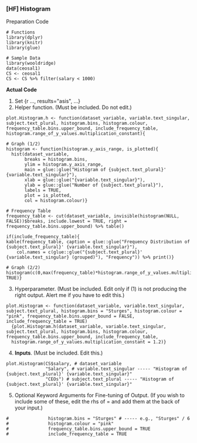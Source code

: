 ### [HF] Histogram
Preparation Code
```
# Functions
library(dplyr)
library(knitr)
library(glue)

# Sample Data
library(wooldridge)
data(ceosal1)
CS <- ceosal1
CS <- CS %>% filter(salary < 1000)
```
**Actual Code**
1. Set {r ..., results="asis", ...}
2. Helper function. (Must be included. Do not edit.)
```
plot.Histogram.h <- function(dataset_variable, variable.text_singular, subject.text_plural, histogram.bins, histogram.colour, frequency_table.bins.upper_bound, include_frequency_table, histogram.range_of_y_values.multiplication_constant){

# Graph (1/2)
histogram <- function(histogram.y_axis_range, is_plotted){
  hist(dataset_variable,
       breaks = histogram.bins,
       ylim = histogram.y_axis_range,
       main = glue::glue("Histogram of {subject.text_plural}' {variable.text_singular}"),
       xlab = glue::glue("{variable.text_singular}"),
       ylab = glue::glue("Number of {subject.text_plural}"),
       labels = TRUE,
       plot = is_plotted,
       col = histogram.colour)}

# Frequency Table
frequency_table <- cut(dataset_variable, invisible(histogram(NULL, FALSE))$breaks, include.lowest = TRUE, right = frequency_table.bins.upper_bound) %>% table() 

if(include_frequency_table){
kable(frequency_table, caption = glue::glue("Frequency Distribution of {subject.text_plural}' {variable.text_singular}"),
    col.names = c(glue::glue("{subject.text_plural}' {variable.text_singular} (grouped)"), "Frequency")) %>% print()}

# Graph (2/2)
histogram(c(0,max(frequency_table)*histogram.range_of_y_values.multiplication_constant), TRUE)}
```
3. Hyperparameter. (Must be included. Edit only if (1) is not producing the right output. Alert me if you have to edit this.)
```
plot.Histogram <- function(dataset_variable, variable.text_singular, subject.text_plural, histogram.bins = "Sturges", histogram.colour = "pink", frequency_table.bins.upper_bound = FALSE, include_frequency_table = TRUE)
  {plot.Histogram.h(dataset_variable, variable.text_singular, subject.text_plural, histogram.bins, histogram.colour, frequency_table.bins.upper_bound, include_frequency_table,
  histogram.range_of_y_values.multiplication_constant = 1.2)}
```
4. **Inputs**. (Must be included. Edit this.)
```
plot.Histogram(CS$salary, # dataset_variable
               "Salary", # variable.text_singular ----- "Histogram of {subject.text_plural}' {variable.text_singular}"
               "CEOs") # subject.text_plural ----- "Histogram of {subject.text_plural}' {variable.text_singular}"
```
5. Optional Keyword Arguments for Fine-tuning of Output. (If you wish to include some of these, edit the rhs of = and add them at the back of your input.)
```
#               histogram.bins = "Sturges" # ----- e.g., "Sturges" / 6
#               histogram.colour = "pink"
#               frequency_table.bins.upper_bound = TRUE
#               include_frequency_table = TRUE
```
